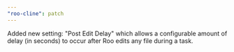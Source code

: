 ```yaml
---
"roo-cline": patch
---
```


Added new setting: "Post Edit Delay" which allows a configurable amount of delay (in seconds) to occur after Roo edits any file during a task.
